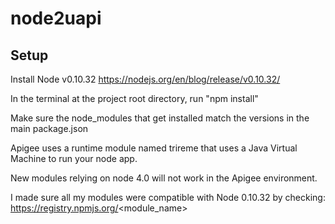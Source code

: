 # node2uapi

## Setup
Install Node v0.10.32 https://nodejs.org/en/blog/release/v0.10.32/

In the terminal at the project root directory, run "npm install"

Make sure the node_modules that get installed match the versions in the main package.json

Apigee uses a runtime module named trireme that uses a Java Virtual Machine to run your node app.

New modules relying on node 4.0 will not work in the Apigee environment. 

I made sure all my modules were compatible with Node 0.10.32 by checking: https://registry.npmjs.org/<module_name>
